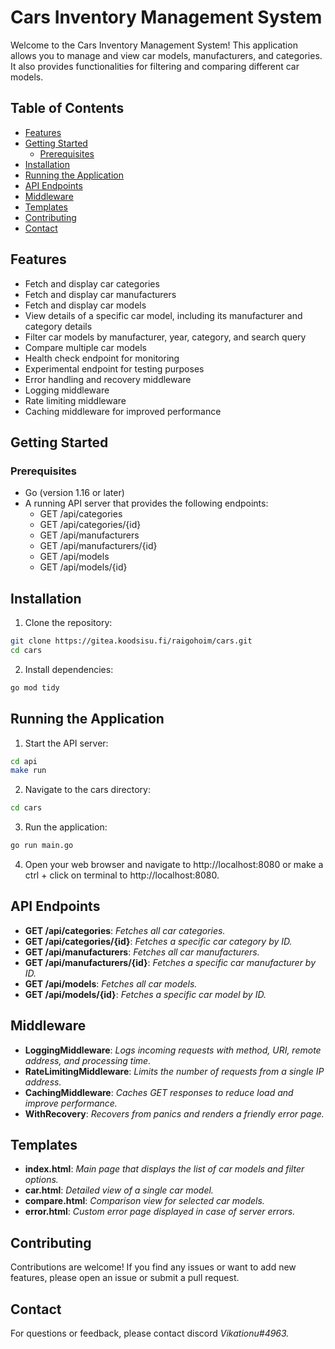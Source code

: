 # Cars Inventory Management System

Welcome to the Cars Inventory Management System! This application allows you to manage and view car models, manufacturers, and categories. It also provides functionalities for filtering and comparing different car models.

## Table of Contents

- [Features](#features)
- [Getting Started](#gettingstarted)
  - [Prerequisites](#prerequisites)
- [Installation](#installation)
- [Running the Application](#application)
- [API Endpoints](#api-endpoints)
- [Middleware](#middleware)
- [Templates](#templates)
- [Contributing](#contributing)
- [Contact](#contact)

## Features

- Fetch and display car categories
- Fetch and display car manufacturers
- Fetch and display car models
- View details of a specific car model, including its manufacturer and category details
- Filter car models by manufacturer, year, category, and search query
- Compare multiple car models
- Health check endpoint for monitoring
- Experimental endpoint for testing purposes
- Error handling and recovery middleware
- Logging middleware
- Rate limiting middleware
- Caching middleware for improved performance

## Getting Started

### Prerequisites

- Go (version 1.16 or later)
- A running API server that provides the following endpoints:
  - GET /api/categories
  - GET /api/categories/{id}
  - GET /api/manufacturers
  - GET /api/manufacturers/{id}
  - GET /api/models
  - GET /api/models/{id}

## Installation

1. Clone the repository:

```bash
git clone https://gitea.koodsisu.fi/raigohoim/cars.git
cd cars
```

2. Install dependencies:

```bash
go mod tidy
```

## Running the Application

1. Start the API server:

```bash
cd api
make run
```

2. Navigate to the cars directory:

```bash
cd cars
```

3. Run the application:

```bash
go run main.go
```

4. Open your web browser and navigate to http://localhost:8080 or make a ctrl + click on terminal to http://localhost:8080.

## API Endpoints

- **GET /api/categories**: _Fetches all car categories._
- **GET /api/categories/{id}**: _Fetches a specific car category by ID._
- **GET /api/manufacturers**: _Fetches all car manufacturers._
- **GET /api/manufacturers/{id}**: _Fetches a specific car manufacturer by ID._
- **GET /api/models**: _Fetches all car models._
- **GET /api/models/{id}**: _Fetches a specific car model by ID._

## Middleware

- **LoggingMiddleware**: _Logs incoming requests with method, URI, remote address, and processing time._
- **RateLimitingMiddleware**: _Limits the number of requests from a single IP address._
- **CachingMiddleware**: _Caches GET responses to reduce load and improve performance._
- **WithRecovery**: _Recovers from panics and renders a friendly error page._

## Templates

- **index.html**: _Main page that displays the list of car models and filter options._
- **car.html**: _Detailed view of a single car model._
- **compare.html**: _Comparison view for selected car models._
- **error.html**: _Custom error page displayed in case of server errors._

## Contributing

Contributions are welcome! If you find any issues or want to add new features, please open an issue or submit a pull request.

## Contact

For questions or feedback, please contact discord _Vikationu#4963._
